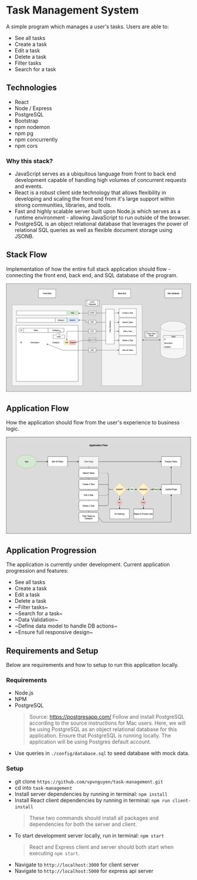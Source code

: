 # Task Management System

A simple program which manages a user's tasks.
Users are able to:

- See all tasks
- Create a task
- Edit a task
- Delete a task
- Filter tasks
- Search for a task

## Technologies

- React
- Node / Express
- PostgreSQL
- Bootstrap
- npm nodemon
- npm pg
- npm concurrently
- npm cors

### Why this stack?

- JavaScript serves as a ubiquitous language from front to back end development capable of handling high volumes of concurrent requests and events.
- React is a robust client side technology that allows flexibility in developing and scaling the front end from it's large support within strong communities, libraries, and tools.
- Fast and highly scalable server built upon Node.js which serves as a runtime environment - allowing JavaScript to run outside of the browser.
- PostgreSQL is an object relational database that leverages the power of relational SQL queries as well as flexible document storage using JSONB.

## Stack Flow

Implementation of how the entire full stack application should flow - connecting the front end, back end, and SQL database of the program.

![Stack Flow](/documentation/Stack_Flow.png)

## Application Flow

How the application should flow from the user's experience to business logic.

![Application Flow](/documentation/Application_Flow.png)

## Application Progression

The application is currently under development. Current application progression and features:

- See all tasks
- Create a task
- Edit a task
- Delete a task
- ~Filter tasks~
- ~Search for a task~
- ~Data Validation~
- ~Define data model to handle DB actions~
- ~Ensure full responsive design~

## Requirements and Setup

Below are requirements and how to setup to run this application locally.

### Requirements

- Node.js
- NPM
- PostgreSQL
  > Source: https://postgresapp.com/
  > Follow and install PostgreSQL according to the source instructions for Mac users. Here, we will be using PostgreSQL as an object relational database for this application.
  > Ensure that PostgreSQL is running locally. The application will be using Postgres default account.
- Use queries in `./config/database.sql` to seed database with mock data.

### Setup

- git clone `https://github.com/vpvnguyen/task-management.git`
- cd into `task-management`
- Install server dependencies by running in terminal: `npm install`
- Install React client dependencies by running in terminal: `npm run client-install`
  > These two commands should install all packages and dependencies for both the server and client.
- To start development server locally, run in terminal: `npm start`
  > React and Express client and server should both start when executing `npm start`.
- Navigate to `http://localhost:3000` for client server
- Navigate to `http://localhost:5000` for express api server
